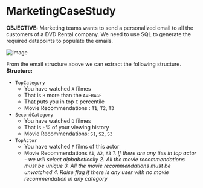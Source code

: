 # MarketingCaseStudy

**OBJECTIVE:** Marketing teams wants to send a personalized email to all the customers of a DVD Rental company. We need to use SQL to generate the required datapoints to populate the emails. 

![image](https://user-images.githubusercontent.com/92747557/142675368-80fd6045-7095-4cc2-a9f2-373512464070.png)

From the email structure above we can extract the following structure.
**Structure:**
- `TopCategory`
    - You have watched `A` filmes
    - That is `B` more than the `AVERAGE`
    - That puts you in top `C` percentile
    - Movie Recommendations : `T1`, `T2`, `T3`
- `SecondCategory`
    - You have watched `D` filmes
    - That is `E`% of your viewing history
    - Movie Recommendations: `S1`, `S2`, `S3`
- `TopActor`
    - You have watched `F` films of this actor
    - Movie Recommendations `A1`, `A2`, `A3`
_1. If there are any ties in top actor - we will select alphabetically_
_2. All the movie recommendations must be unique_
_3. All the movie recommendations must be unwatched_
_4. Raise flag if there is any user with no movie recommendation in any category_
